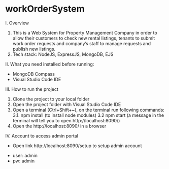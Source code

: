 # workOrderSystem
I. Overview
1. This is a Web System for Property Management Company in order to allow their customers to check new rental listings, tenants to submit work order requests and company’s staff to manage requests and publish new listings.
2. Tech stack: NodeJS, ExpressJS, MongoDB, EJS

II. What you need installed before running:
- MongoDB Compass
- Visual Studio Code IDE

III. How to run the project
1. Clone the project to your local folder
2. Open the project folder with Visual Studio Code IDE
3. Open a terminal (Ctrl+Shift+~), on the terminal run following commands:
3.1. npm install (to install node modules)
3.2 npm start (a message in the terminal will tell you to open http://localhost:8090/)
4. Open the http://localhost:8090/ in a browser

IV. Account to access admin portal
* Open link http://localhost:8090/setup to setup admin account
- user: admin
- pw: admin
